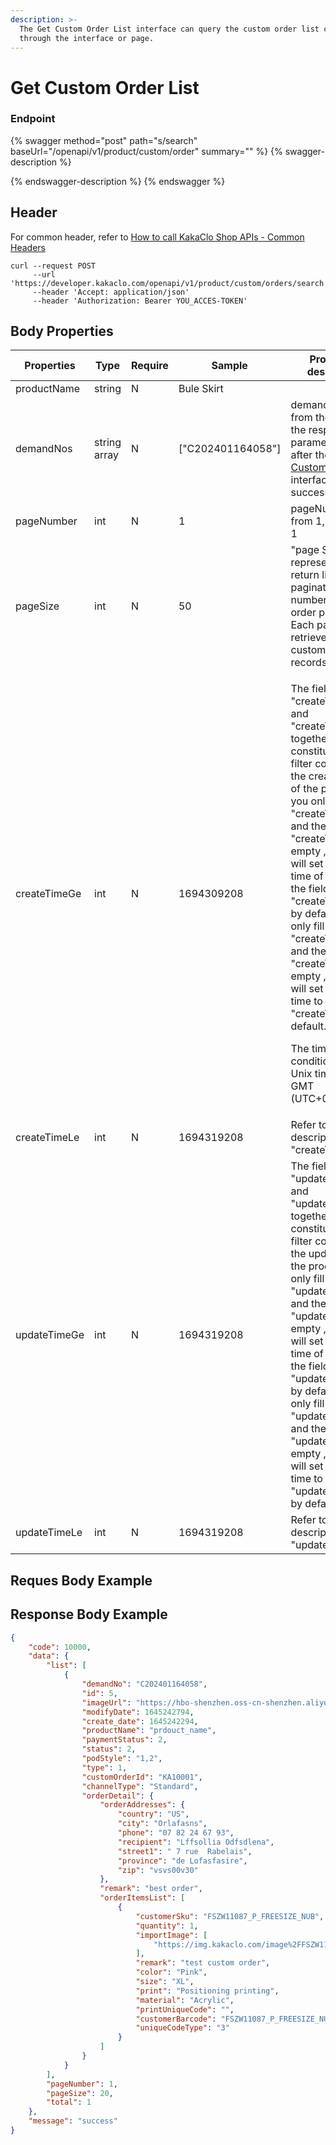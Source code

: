 ```yaml
---
description: >-
  The Get Custom Order List interface can query the custom order list created
  through the interface or page.
---
```


# Get Custom Order List

### Endpoint



{% swagger method="post" path="s/search" baseUrl="/openapi/v1/product/custom/order" summary="" %}
{% swagger-description %}

{% endswagger-description %}
{% endswagger %}

## Header <a href="#response-parameter" id="response-parameter"></a>

For common header, refer to [How to call KakaClo Shop APIs - Common Headers](../../kuai-su-kai-shi.md)

```
curl --request POST
     --url 'https://developer.kakaclo.com/openapi/v1/product/custom/orders/search'
     --header 'Accept: application/json'
     --header 'Authorization: Bearer YOU_ACCES-TOKEN'
```

## Body  Properties <a href="#response-parameter" id="response-parameter"></a>

<table><thead><tr><th>Properties</th><th width="109">Type</th><th width="89">Require</th><th width="177">Sample</th><th>Properties description</th></tr></thead><tbody><tr><td>productName</td><td>string</td><td>N</td><td>Bule Skirt</td><td></td></tr><tr><td>demandNos</td><td>string array</td><td>N</td><td>["C202401164058"]</td><td>demandNo comes from the value in the response parameter data after the <a href="create-custom-order.md">Create Custom Order</a> interface is successful.</td></tr><tr><td>pageNumber</td><td>int</td><td>N</td><td>1</td><td>pageNumberstarts from 1, default is 1</td></tr><tr><td>pageSize</td><td>int</td><td>N</td><td>50</td><td>"page Size" represents the return list pagination, the number of custom order per page. Each page can retrieve up to 100 custom order records.</td></tr><tr><td>createTimeGe</td><td>int</td><td>N</td><td>1694309208</td><td><p>The fields "createTimeGe" and "createTimeLe" together constitute the filter condition for the creation time of the product. If you only fill in the "createTimeLe", and the "createTimeGe" is empty , then we will set the earliest time of the shop to the field "createTimeGe" by default. If you only fill in the "createTimeGe", and the "createTimeLe" is empty , then we will set the current time to the field "createTimeLe" by default.</p><p>The time search condition uses Unix timestamp in GMT (UTC+00:00).</p></td></tr><tr><td>createTimeLe</td><td>int</td><td>N</td><td>1694319208</td><td>Refer to the description of "createTimeGe".</td></tr><tr><td>updateTimeGe</td><td>int</td><td>N</td><td>1694319208</td><td>The fields "updateTimeGe" and "updateTimeLe" together constitute the filter condition for the update time of the product. If you only fill in the "updateTimeLe", and the "updateTimeGe" is empty , then we will set the earliest time of the shop to the field "updateTimeGe" by default. If you only fill in the "updateTimeGe", and the "updateTimeLe" is empty , then we will set the current time to the field "updateTimeLe" by default.</td></tr><tr><td>updateTimeLe</td><td>int</td><td>N</td><td>1694319208</td><td>Refer to the description of "updateTtimeGe".</td></tr></tbody></table>

## Reques Body  Example <a href="#response-parameter" id="response-parameter"></a>



## Response Body  Example <a href="#response-parameter" id="response-parameter"></a>

```json
{
    "code": 10000,
    "data": {
        "list": [
            {
                "demandNo": "C202401164058",
                "id": 5,
                "imageUrl": "https://hbo-shenzhen.oss-cn-shenzhen.aliyuncs.com/image/FSZW02472/FSZW02472_A_3XL_NUB/0d012644aa46048d4ddfbb105edc3767.jpg",
                "modifyDate": 1645242794,
                "create_date": 1645242294,
                "productName": "prdouct_name",
                "paymentStatus": 2,
                "status": 2,
                "podStyle": "1,2",
                "type": 1,
                "customOrderId": "KA10001",
                "channelType": "Standard",
                "orderDetail": {
                    "orderAddresses": {
                        "country": "US",
                        "city": "Orlafasns",
                        "phone": "07 82 24 67 93",
                        "recipient": "Lffsollia Odfsdlena",
                        "street1": " 7 rue  Rabelais",
                        "province": "de Lofasfasire",
                        "zip": "vsvs00v30"
                    },
                    "remark": "best order",
                    "orderItemsList": [
                        {
                            "customerSku": "FSZW11087_P_FREESIZE_NUB",
                            "quantity": 1,
                            "importImage": [
                                "https://img.kakaclo.com/image%2FFSZW11087%2FFSZW11087_P_FREESIZE_NUB%2Fda299fa3e37b65654bc5153c325b8b00.jpg"
                            ],
                            "remark": "test custom order",
                            "color": "Pink",
                            "size": "XL",
                            "print": "Positioning printing",
                            "material": "Acrylic",
                            "printUniqueCode": "",
                            "customerBarcode": "FSZW11087_P_FREESIZE_NUB",
                            "uniqueCodeType": "3"
                        }
                    ]
                }
            }
        ],
        "pageNumber": 1,
        "pageSize": 20,
        "total": 1
    },
    "message": "success"
}
```
